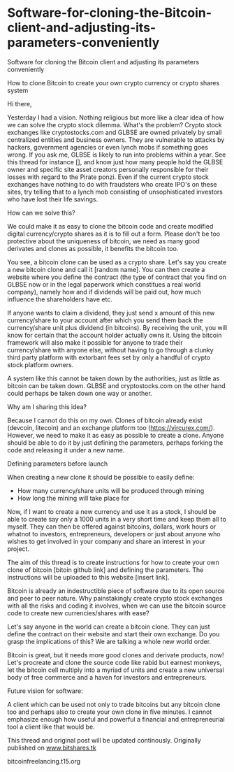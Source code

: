 Software-for-cloning-the-Bitcoin-client-and-adjusting-its-parameters-conveniently
=================================================================================

Software for cloning the Bitcoin client and adjusting its parameters conveniently

How to clone Bitcoin to create your own crypto currency or crypto shares system

Hi there,

Yesterday I had a vision. Nothing religious but more like a clear idea of how we can solve the crypto stock dilemma. What's the problem? Crypto stock exchanges like cryptostocks.com and GLBSE are owned privately by small centralized entities and business owners. They are vulnerable to attacks by hackers, government agencies or even lynch mobs if something goes wrong. If you ask me, GLBSE is likely to run into problems within a year. See this thread for instance [], and know just how many people hold the GLBSE owner and specific site asset creators personally responsible for their losses with regard to the Pirate ponzi. Even if the current crypto stock exchanges have nothing to do with fraudsters who create IPO's on these sites, try telling that to a lynch mob consisting of unsophisticated investors who have lost their life savings.

How can we solve this?

We could make it as easy to clone the bitcoin code and create modified digital currency/crypto shares as it is to fill out a form. Please don't be too protective about the uniqueness of bitcoin, we need as many good derivates and clones as possible, it benefits the bitcoin too.

You see, a bitcoin clone can be used as a crypto share. Let's say you create a new bitcoin clone and call it [random name]. You can then create a website where you define the contract (the type of contract that you find on GLBSE now or in the legal paperwork which constitues a real world company), namely how and if dividends will be paid out, how much influence the shareholders have etc. 

If anyone wants to claim a dividend, they just send x amount of this new currency/share to your account after which you send them back the currency/share unit plus dividend (in bitcoins). By receiving the unit, you will know for certain that the account holder actually owns it. Using the bitcoin framework will also make it possible for anyone to trade their currency/share with anyone else, without having to go through a clunky third party platform with extorbant fees set by only a handful of crypto stock platform owners.

A system like this cannot be taken down by the authorities, just as little as bitcoin can be taken down. GLBSE and cryptostocks.com on the other hand could perhaps be taken down one way or another.


Why am I sharing this idea?

Because I cannot do this on my own. Clones of bitcoin already exist (devcoin, litecoin) and an exchange platform too (https://vircurex.com/). However, we need to make it as easy as possible to create a clone. Anyone should be able to do it by just defining the parameters, perhaps forking the code and releasing it under a new name.

Defining parameters before launch

When creating a new clone it should be possible to easily define:

- How many currency/share units will be produced through mining
- How long the mining will take place for

Now, if I want to create a new currency and use it as a stock, I should be able to create say only a 1000 units in a very short time and keep them all to myself. They can then be offered against bitcoins, dollars, work hours or whatnot to investors, entrepreneurs, developers or just about anyone who wishes to get involved in your company and share an interest in your project.

The aim of this thread is to create instructions for how to create your own clone of bitcoin [bitoin github link] and defining the parameters. The instructions will be uploaded to this website [insert link].

Bitcoin is already an indestructible piece of software due to its open source and peer to peer nature. Why painstakingly create crypto stock exchanges with all the risks and coding it involves, when we can use the bitcoin source code to create new currencies/shares with ease?

Let's say anyone in the world can create a bitcoin clone. They can just define the contract on their website and start their own exchange. Do you grasp the implications of this? We are talking a whole new world order.

Bitcoin is great, but it needs more good clones and derivate products, now! Let's procreate and clone the source code like rabid but earnest monkeys, let the bitcoin cell multiply into a myriad of units and create a new universal body of free commerce and a haven for investors and entrepreneurs.

Future vision for software:

A client which can be used not only to trade bitcoins but any bitcoin clone too and perhaps also  to create your own clone in five minutes. I cannot emphasize enough how useful and powerful a financial and entrepreneurial tool a client like that would be.

This thread and original post will be updated continously. Originally published on www.bitshares.tk

bitcoinfreelancing.t15.org